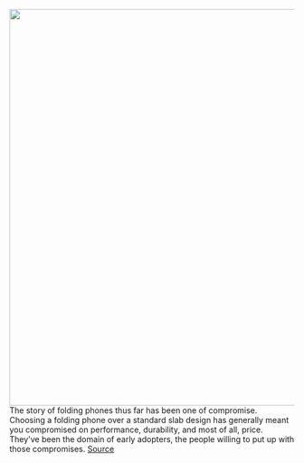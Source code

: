 <img src='https://cdn.vox-cdn.com/thumbor/8gBL14Pg31M27uVJbDHvO-o0mPc=/0x0:3000x2000/1200x675/filters:focal(1161x1307:1641x1787)/cdn.vox-cdn.com/uploads/chorus_image/image/69746779/dseifert_4711_samsung_z_flip_3_24.0.jpg' width='700px' /><br/>
The story of folding phones thus far has been one of compromise. Choosing a folding phone over a standard slab design has generally meant you compromised on performance, durability, and most of all, price. They've been the domain of early adopters, the people willing to put up with those compromises.
<a href='https://www.theverge.com/22631125/samsung-galaxy-z-flip-3-review'> Source <a/>